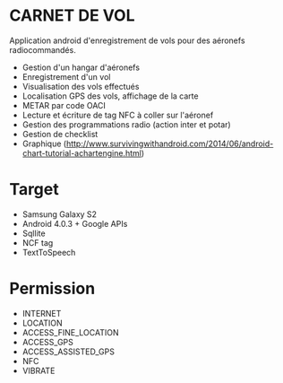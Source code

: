 # CARNET DE VOL
Application android d'enregistrement de vols pour des aéronefs radiocommandés.

* Gestion d'un hangar d'aéronefs 
* Enregistrement d'un vol
* Visualisation des vols effectués
* Localisation GPS des vols, affichage de la carte
* METAR par code OACI
* Lecture et écriture de tag NFC à coller sur l'aéronef
* Gestion des programmations radio (action inter et potar)
* Gestion de checklist
* Graphique (http://www.survivingwithandroid.com/2014/06/android-chart-tutorial-achartengine.html)

# Target
* Samsung Galaxy S2
* Android 4.0.3 + Google APIs
* Sqllite
* NCF tag
* TextToSpeech

# Permission
* INTERNET
* LOCATION
* ACCESS_FINE_LOCATION
* ACCESS_GPS
* ACCESS_ASSISTED_GPS
* NFC
* VIBRATE
